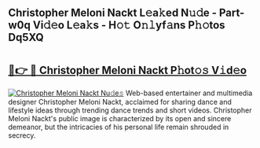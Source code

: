 ## Christopher Meloni Nackt L𝚎a𝚔ed N𝚞𝚍e - Part-w0q Vi𝚍𝚎o L𝚎a𝚔s - H𝚘𝚝 O𝚗𝚕yf𝚊ns P𝚑𝚘tos Dq5XQ

# <h2><a href="http://kf319h.oniu.top/?m=Christopher+Meloni+Nackt">🔗👉 🔴 Christopher Meloni Nackt P𝚑ot𝚘𝚜 V𝚒d𝚎o</a></h2>

[![Christopher Meloni Nackt Nu𝚍e𝚜](https://i.imgur.com/0qMVB7G.gif)](http://kf319h.oniu.top/?m=Christopher+Meloni+Nackt)
Web-based entertainer and multimedia designer Christopher Meloni Nackt, acclaimed for sharing dance and lifestyle ideas through trending dance trends and short videos. Christopher Meloni Nackt's public image is characterized by its open and sincere demeanor, but the intricacies of his personal life remain shrouded in secrecy.  
